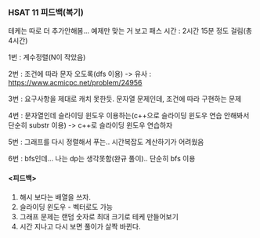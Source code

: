 ### HSAT 11 피드백(복기)

테케는 따로 더 추가안해봄... 예제만 맞는 거 보고 패스
시간 : 2시간 15분 정도 걸림(총 4시간)

1번 : 계수정렬(N이 작았음)


2번 : 조건에 따라 문자 오도록(dfs 이용)
-> 유사 : https://www.acmicpc.net/problem/24956


3번 : 요구사항을 제대로 캐치 못한듯. 문자열 문제인데, 조건에 따라 구현하는 문제


4번 : 문자열인데 슬라이딩 윈도우 이용하는(c++으로 슬라이딩 윈도우 연습 안해봐서 단순히 substr 이용) -> c++로 슬라이딩 윈도우 연습하자


5번 : 그래프를 다시 정렬해서 푸는.. 시간복잡도 계산하기가 어려웠음


6번 : bfs인데... 나는 dp는 생각못함(완규 풀이).. 단순히 bfs 이용



#### <피드백>
1) 해시 보다는 배열을 쓰자.
2) 슬라이딩 윈도우 - 벡터로도 가능
3) 그래프 문제는 랜덤 숫자로 최대 크기로 테케 만들어보기
4) 시간 지나고 다시 보면 풀이가 살짝 바뀐다.

